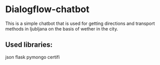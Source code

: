 # Dialogflow-chatbot
This is a simple chatbot that is used for getting directions and transport methods in ljubljana on the basis of wether in the city.

## Used libraries:
  json
  flask
  pymongo
  certifi
  
